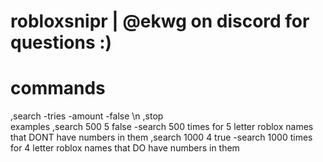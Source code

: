 # robloxsnipr | @ekwg on discord for questions :)

<h1> commands </h1>
,search -tries -amount -false \n
,stop
<br>
examples 
,search 500 5 false -search 500 times for 5 letter roblox names that DONT have numbers in them
,search 1000 4 true -search 1000 times for 4 letter roblox names that DO have numbers in them
